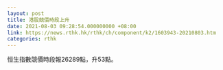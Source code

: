 ```yaml
---
layout: post
title: 港股競價時段上升
date: 2021-08-03 09:28:54.000000000 +08:00
link: https://news.rthk.hk/rthk/ch/component/k2/1603943-20210803.htm
categories: rthk
---
```


恒生指數競價時段報26289點，升53點。
